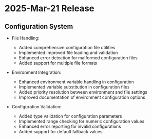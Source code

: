 # 2025-Mar-21 Release

## Configuration System

- File Handling:
  - Added comprehensive configuration file utilities
  - Implemented improved file loading and validation
  - Enhanced error detection for malformed configuration files
  - Added support for multiple file formats

- Environment Integration:
  - Enhanced environment variable handling in configuration
  - Implemented variable substitution in configuration files
  - Added priority resolution between environment and file settings
  - Improved documentation of environment configuration options

- Configuration Validation:
  - Added type validation for configuration parameters
  - Implemented range checking for numeric configuration values
  - Enhanced error reporting for invalid configurations
  - Added support for default fallback values